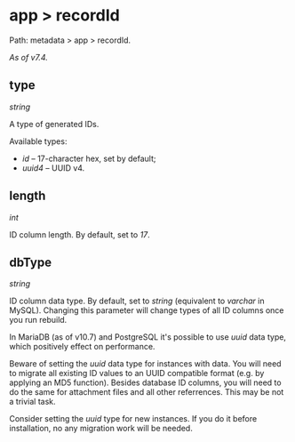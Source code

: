 # app > recordId

Path: metadata > app > recordId.

*As of v7.4.*

## type

*string*

A type of generated IDs.

Available types:

* *id* – 17-character hex, set by default;
* *uuid4* – UUID v4.

## length

*int*

ID column length. By default, set to *17*.

## dbType

*string*

ID column data type. By default, set to *string* (equivalent to *varchar* in MySQL). Changing this parameter will change types of all ID columns once you run rebuild.

In MariaDB (as of v10.7) and PostgreSQL it's possible to use *uuid* data type, which positively effect on performance.

Beware of setting the *uuid* data type for instances with data. You will need to migrate all existing ID values to an UUID compatible format (e.g. by applying an MD5 function). Besides database ID columns, you will need to do the same for attachment files and all other referrences. This may be not a trivial task.

Consider setting the *uuid* type for new instances. If you do it before installation, no any migration work will be needed.

